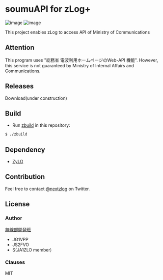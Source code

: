  soumuAPI for zLog+
====

![image](https://img.shields.io/badge/Go-1.16-red.svg)
![image](https://img.shields.io/badge/license-GPL3-darkblue.svg)

This project enables zLog to access API of Ministry of Communications

## Attention
This program uses "総務省 電波利用ホームページのWeb-API 機能".
However, this service is not guaranteed by Ministry of Internal Affairs and Communications.

## Releases

Download(under construction)

## Build

- Run [zbuild](https://github.com/nextzlog/zylo) in this repository:

```sh
$ ./zbuild
```

## Dependency

- [ZyLO](https://github.com/nextzlog/zylo)

## Contribution

Feel free to contact [@nextzlog](https://twitter.com/nextzlog) on Twitter.

## License

### Author

[無線部開発班](https://pafelog.net)

- JG1VPP
- JS2FVO
- S(JA1ZLO member)

### Clauses
MIT

